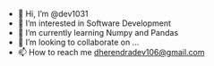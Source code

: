 - 👋 Hi, I’m @dev1031
- 👀 I’m interested in Software Development
- 🌱 I’m currently learning Numpy and Pandas
- 💞️ I’m looking to collaborate on ...
- 📫 How to reach me dherendradev106@gmail.com

<!---
dev1031/dev1031 is a ✨ special ✨ repository because its `README.md` (this file) appears on your GitHub profile.
You can click the Preview link to take a look at your changes.
--->

